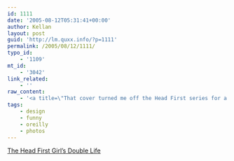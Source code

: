```yaml
---
id: 1111
date: '2005-08-12T05:31:41+00:00'
author: Kellan
layout: post
guid: 'http://lm.quxx.info/?p=1111'
permalink: /2005/08/12/1111/
typo_id:
    - '1109'
mt_id:
    - '3042'
link_related:
    - ''
raw_content:
    - '<a title=\"That cover turned me off the Head First series for a year\" href=\"http://fishbowl.pastiche.org/2005/08/12/the_head_first_girls_double_life\">The Head First Girl\''s Double Life</a>'
tags:
    - design
    - funny
    - oreilly
    - photos
---
```


[The Head First Girl’s Double Life](http://fishbowl.pastiche.org/2005/08/12/the_head_first_girls_double_life "That cover turned me off the Head First series for a year")
